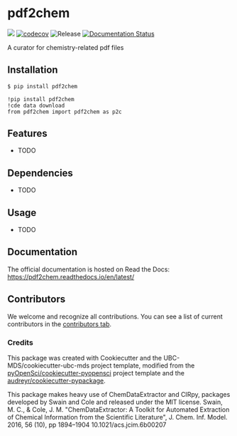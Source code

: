 # pdf2chem

![](https://github.com/johngoeltz/pdf2chem/workflows/build/badge.svg) [![codecov](https://codecov.io/gh/johngoeltz/pdf2chem/branch/main/graph/badge.svg)](https://codecov.io/gh/johngoeltz/pdf2chem) ![Release](https://github.com/johngoeltz/pdf2chem/workflows/Release/badge.svg) [![Documentation Status](https://readthedocs.org/projects/pdf2chem/badge/?version=latest)](https://pdf2chem.readthedocs.io/en/latest/?badge=latest)

A curator for chemistry-related pdf files

## Installation

```bash
$ pip install pdf2chem
```

```python/Jupyter/Colab
!pip install pdf2chem
!cde data download
from pdf2chem import pdf2chem as p2c
```


## Features

- TODO

## Dependencies

- TODO

## Usage

- TODO

## Documentation

The official documentation is hosted on Read the Docs: https://pdf2chem.readthedocs.io/en/latest/

## Contributors

We welcome and recognize all contributions. You can see a list of current contributors in the [contributors tab](https://github.com/johngoeltz/pdf2chem/graphs/contributors).

### Credits

This package was created with Cookiecutter and the UBC-MDS/cookiecutter-ubc-mds project template, modified from the [pyOpenSci/cookiecutter-pyopensci](https://github.com/pyOpenSci/cookiecutter-pyopensci) project template and the [audreyr/cookiecutter-pypackage](https://github.com/audreyr/cookiecutter-pypackage).

This package makes heavy use of ChemDataExtractor and CIRpy, packages developed by Swain and Cole and released under the MIT license.
Swain, M. C., & Cole, J. M. "ChemDataExtractor: A Toolkit for Automated Extraction of Chemical Information from the Scientific Literature", J. Chem. Inf. Model. 2016, 56 (10), pp 1894–1904 10.1021/acs.jcim.6b00207
